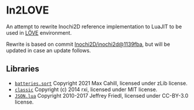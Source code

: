 In2LOVE
=====

An attempt to rewrite Inochi2D reference implementation to LuaJIT to be used in [LÖVE](https://love2d.org) environment.

Rewrite is based on commit [Inochi2D/inochi2d@1139fba](https://github.com/Inochi2D/inochi2d/commit/1139fba838174f78dec8460092c4458c98e5ef4a), but will be updated in case an update follows.

Libraries
-----

* [`batteries.sort`](https://github.com/1bardesign/batteries) Copyright 2021 Max Cahill, licensed under zLib license.
* [`classic`](https://github.com/rxi/classic) Copyright (c) 2014 rxi, licensed under MIT license.
* [`JSON.lua`](http://regex.info/blog/lua/json) Copyright 2010-2017 Jeffrey Friedl, licensed under CC-BY-3.0 license.
